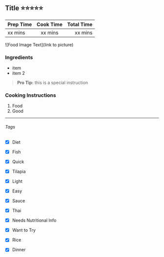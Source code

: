 ## Title :star::star::star::star::star:

| Prep Time  | Cook Time    | Total Time  |
| ---------- |:------------:| -----------:|
| xx mins    | xx mins      | xx mins     |

![Food Image Text](link to picture)

### Ingredients

* item
* item 2

> **Pro Tip:** this is a special instruction

### Cooking Instructions

1. Food
2. Good

---

###### Tags
- [x] Diet
- [x] Fish
- [x] Quick
- [x] Tilapia
- [x] Light
- [x] Easy
- [x] Sauce
- [x] Thai
- [x] Needs Nutritional Info
- [x] Want to Try
- [x] Rice
- [x] Dinner


